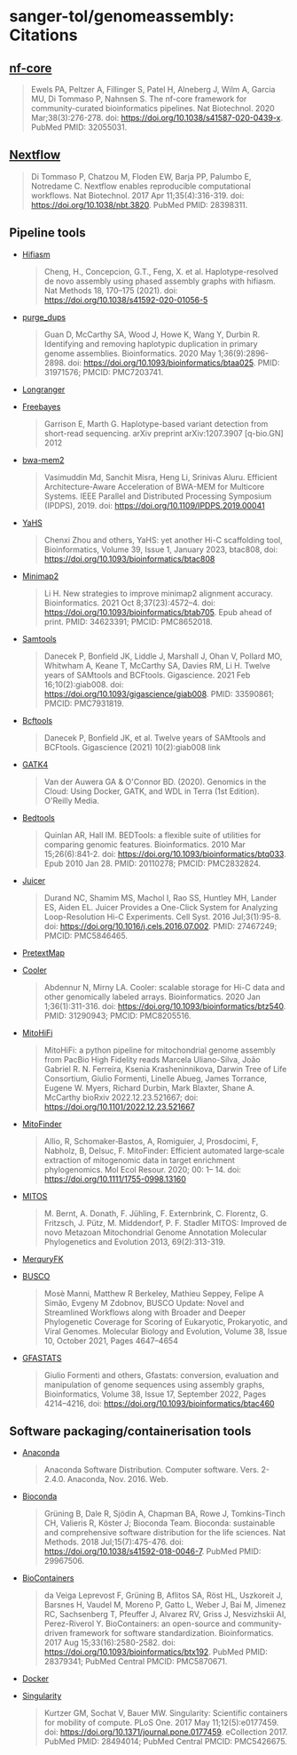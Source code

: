 # sanger-tol/genomeassembly: Citations

## [nf-core](https://pubmed.ncbi.nlm.nih.gov/32055031/)

> Ewels PA, Peltzer A, Fillinger S, Patel H, Alneberg J, Wilm A, Garcia MU, Di Tommaso P, Nahnsen S. The nf-core framework for community-curated bioinformatics pipelines. Nat Biotechnol. 2020 Mar;38(3):276-278. doi: https://doi.org/10.1038/s41587-020-0439-x. PubMed PMID: 32055031.

## [Nextflow](https://pubmed.ncbi.nlm.nih.gov/28398311/)

> Di Tommaso P, Chatzou M, Floden EW, Barja PP, Palumbo E, Notredame C. Nextflow enables reproducible computational workflows. Nat Biotechnol. 2017 Apr 11;35(4):316-319. doi: https://doi.org/10.1038/nbt.3820. PubMed PMID: 28398311.

## Pipeline tools

- [Hifiasm](https://hifiasm.readthedocs.io/en/latest/)

  > Cheng, H., Concepcion, G.T., Feng, X. et al. Haplotype-resolved de novo assembly using phased assembly graphs with hifiasm. Nat Methods 18, 170–175 (2021). doi:
  > https://doi.org/10.1038/s41592-020-01056-5

- [purge_dups](https://pubmed.ncbi.nlm.nih.gov/31971576/)

  > Guan D, McCarthy SA, Wood J, Howe K, Wang Y, Durbin R. Identifying and removing haplotypic duplication in primary genome assemblies. Bioinformatics. 2020 May 1;36(9):2896-2898. doi: https://doi.org/10.1093/bioinformatics/btaa025. PMID: 31971576; PMCID: PMC7203741.

- [Longranger](https://github.com/10XGenomics/longranger)

- [Freebayes](https://arxiv.org/abs/1207.3907)

  > Garrison E, Marth G. Haplotype-based variant detection from short-read sequencing. arXiv preprint arXiv:1207.3907 [q-bio.GN] 2012

- [bwa-mem2](https://ieeexplore.ieee.org/document/8820962)

  > Vasimuddin Md, Sanchit Misra, Heng Li, Srinivas Aluru. Efficient Architecture-Aware Acceleration of BWA-MEM for Multicore Systems. IEEE Parallel and Distributed Processing Symposium (IPDPS), 2019. doi: https://doi.org/10.1109/IPDPS.2019.00041

- [YaHS](https://academic.oup.com/bioinformatics/article/39/1/btac808/6917071)

  > Chenxi Zhou and others, YaHS: yet another Hi-C scaffolding tool, Bioinformatics, Volume 39, Issue 1, January 2023, btac808, doi: https://doi.org/10.1093/bioinformatics/btac808

- [Minimap2](https://pubmed.ncbi.nlm.nih.gov/34623391/)

  > Li H. New strategies to improve minimap2 alignment accuracy. Bioinformatics. 2021 Oct 8;37(23):4572–4. doi: https://doi.org/10.1093/bioinformatics/btab705. Epub ahead of print. PMID: 34623391; PMCID: PMC8652018.

- [Samtools](https://pubmed.ncbi.nlm.nih.gov/33590861/)

  > Danecek P, Bonfield JK, Liddle J, Marshall J, Ohan V, Pollard MO, Whitwham A, Keane T, McCarthy SA, Davies RM, Li H. Twelve years of SAMtools and BCFtools. Gigascience. 2021 Feb 16;10(2):giab008. doi: https://doi.org/10.1093/gigascience/giab008. PMID: 33590861; PMCID: PMC7931819.

- [Bcftools](https://samtools.github.io/bcftools/bcftools.html)

  > Danecek P, Bonfield JK, et al. Twelve years of SAMtools and BCFtools. Gigascience (2021) 10(2):giab008 link

- [GATK4](https://gatk.broadinstitute.org/hc/en-us)

  > Van der Auwera GA & O'Connor BD. (2020). Genomics in the Cloud: Using Docker, GATK, and WDL in Terra (1st Edition). O'Reilly Media.

- [Bedtools](https://bedtools.readthedocs.io/en/latest/)

  > Quinlan AR, Hall IM. BEDTools: a flexible suite of utilities for comparing genomic features. Bioinformatics. 2010 Mar 15;26(6):841-2. doi:
  > https://doi.org/10.1093/bioinformatics/btq033. Epub 2010 Jan 28. PMID: 20110278; PMCID: PMC2832824.

- [Juicer](https://github.com/aidenlab/juicer)

  > Durand NC, Shamim MS, Machol I, Rao SS, Huntley MH, Lander ES, Aiden EL. Juicer Provides a One-Click System for Analyzing Loop-Resolution Hi-C Experiments. Cell Syst. 2016 Jul;3(1):95-8. doi: https://doi.org/10.1016/j.cels.2016.07.002. PMID: 27467249; PMCID: PMC5846465.

- [PretextMap](https://github.com/wtsi-hpag/PretextMap)

- [Cooler](https://github.com/open2c/cooler)
  > Abdennur N, Mirny LA. Cooler: scalable storage for Hi-C data and other genomically labeled arrays. Bioinformatics. 2020 Jan 1;36(1):311-316. doi: https://doi.org/10.1093/bioinformatics/btz540. PMID: 31290943; PMCID: PMC8205516.
- [MitoHiFi](https://github.com/marcelauliano/MitoHiFi)

  > MitoHiFi: a python pipeline for mitochondrial genome assembly from PacBio High Fidelity reads Marcela Uliano-Silva, João Gabriel R. N. Ferreira, Ksenia Krasheninnikova, Darwin Tree of Life Consortium, Giulio Formenti, Linelle Abueg, James Torrance, Eugene W. Myers, Richard Durbin, Mark Blaxter, Shane A. McCarthy bioRxiv 2022.12.23.521667; doi: https://doi.org/10.1101/2022.12.23.521667

- [MitoFinder](https://github.com/RemiAllio/MitoFinder)

  > Allio, R, Schomaker‐Bastos, A, Romiguier, J, Prosdocimi, F, Nabholz, B, Delsuc, F. MitoFinder: Efficient automated large‐scale extraction of mitogenomic data in target enrichment phylogenomics. Mol Ecol Resour. 2020; 00: 1– 14. doi: https://doi.org/10.1111/1755-0998.13160

- [MITOS](https://anaconda.org/bioconda/mitos)

  > M. Bernt, A. Donath, F. Jühling, F. Externbrink, C. Florentz, G. Fritzsch, J. Pütz, M. Middendorf, P. F. Stadler MITOS: Improved de novo Metazoan Mitochondrial Genome Annotation Molecular Phylogenetics and Evolution 2013, 69(2):313-319.

- [MerquryFK](https://github.com/thegenemyers/MERQURY.FK)

- [BUSCO](https://busco.ezlab.org)

  > Mosè Manni, Matthew R Berkeley, Mathieu Seppey, Felipe A Simão, Evgeny M Zdobnov, BUSCO Update: Novel and Streamlined Workflows along with Broader and Deeper Phylogenetic Coverage for Scoring of Eukaryotic, Prokaryotic, and Viral Genomes. Molecular Biology and Evolution, Volume 38, Issue 10, October 2021, Pages 4647–4654

- [GFASTATS](https://github.com/vgl-hub/gfastats)
  > Giulio Formenti and others, Gfastats: conversion, evaluation and manipulation of genome sequences using assembly graphs, Bioinformatics, Volume 38, Issue 17, September 2022, Pages 4214–4216, doi: https://doi.org/10.1093/bioinformatics/btac460

## Software packaging/containerisation tools

- [Anaconda](https://anaconda.com)

  > Anaconda Software Distribution. Computer software. Vers. 2-2.4.0. Anaconda, Nov. 2016. Web.

- [Bioconda](https://pubmed.ncbi.nlm.nih.gov/29967506/)

  > Grüning B, Dale R, Sjödin A, Chapman BA, Rowe J, Tomkins-Tinch CH, Valieris R, Köster J; Bioconda Team. Bioconda: sustainable and comprehensive software distribution for the life sciences. Nat Methods. 2018 Jul;15(7):475-476. doi: https://doi.org/10.1038/s41592-018-0046-7. PubMed PMID: 29967506.

- [BioContainers](https://pubmed.ncbi.nlm.nih.gov/28379341/)

  > da Veiga Leprevost F, Grüning B, Aflitos SA, Röst HL, Uszkoreit J, Barsnes H, Vaudel M, Moreno P, Gatto L, Weber J, Bai M, Jimenez RC, Sachsenberg T, Pfeuffer J, Alvarez RV, Griss J, Nesvizhskii AI, Perez-Riverol Y. BioContainers: an open-source and community-driven framework for software standardization. Bioinformatics. 2017 Aug 15;33(16):2580-2582. doi: https://doi.org/10.1093/bioinformatics/btx192. PubMed PMID: 28379341; PubMed Central PMCID: PMC5870671.

- [Docker](https://dl.acm.org/doi/10.5555/2600239.2600241)

- [Singularity](https://pubmed.ncbi.nlm.nih.gov/28494014/)
  > Kurtzer GM, Sochat V, Bauer MW. Singularity: Scientific containers for mobility of compute. PLoS One. 2017 May 11;12(5):e0177459. doi: https://doi.org/10.1371/journal.pone.0177459. eCollection 2017. PubMed PMID: 28494014; PubMed Central PMCID: PMC5426675.
